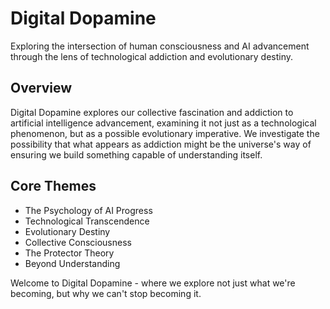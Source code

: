 # Digital Dopamine

Exploring the intersection of human consciousness and AI advancement through the lens of technological addiction and evolutionary destiny.

## Overview
Digital Dopamine explores our collective fascination and addiction to artificial intelligence advancement, examining it not just as a technological phenomenon, but as a possible evolutionary imperative. We investigate the possibility that what appears as addiction might be the universe's way of ensuring we build something capable of understanding itself.

## Core Themes
- The Psychology of AI Progress
- Technological Transcendence
- Evolutionary Destiny
- Collective Consciousness
- The Protector Theory
- Beyond Understanding

Welcome to Digital Dopamine - where we explore not just what we're becoming, but why we can't stop becoming it.